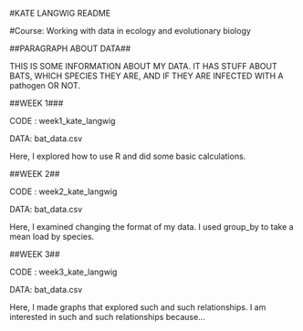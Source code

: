 #KATE LANGWIG README

#Course: Working with data in ecology and evolutionary biology


##PARAGRAPH ABOUT DATA##

THIS IS SOME INFORMATION ABOUT MY DATA. IT HAS STUFF ABOUT BATS, WHICH SPECIES THEY ARE, AND IF THEY ARE INFECTED WITH A pathogen OR NOT. 

##WEEK 1###

CODE : week1_kate_langwig

DATA: bat_data.csv

Here, I explored how to use R and did some basic calculations.

##WEEK 2##

CODE : week2_kate_langwig

DATA: bat_data.csv

Here, I examined changing the format of my data. I used group_by to take a mean load by species. 

##WEEK 3##

CODE : week3_kate_langwig

DATA: bat_data.csv

Here, I made graphs that explored such and such relationships. I am interested in such and such relationships because...